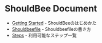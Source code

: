 # ShouldBee Document


* [Getting Started] - ShouldBeeのはじめかた
* [Shouldbeefile] - Shouldbeefileの書き方
* [Steps] - 利用可能なステップ一覧


[Getting Started]: https://github.com/shouldbee/shouldbee/blob/master/getting-started.md
[Shouldbeefile]: https://github.com/shouldbee/shouldbee/blob/master/shouldbeefile.md
[Steps]: https://github.com/shouldbee/shouldbee/blob/master/steps.md